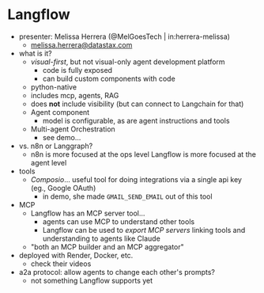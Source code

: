 # Langflow
- presenter: Melissa Herrera (@MelGoesTech | in:herrera-melissa)
	- melissa.herrera@datastax.com
- what is it?
	- _visual-first_, but not visual-only agent development platform
		- code is fully exposed
		- can build custom components with code
	- python-native
	- includes mcp, agents, RAG
	- does **not** include visibility (but can connect to Langchain for that)
	- Agent component
		- model is configurable, as are agent instructions and tools
	- Multi-agent Orchestration
		- see demo...
- vs. n8n or Langgraph?
	- n8n is more focused at the ops level Langflow is more focused at the agent level
- tools
	- _Composio_... useful tool for doing integrations via a single api key (eg., Google OAuth)
		- in demo, she made `GMAIL_SEND_EMAIL` out of this tool
- MCP
	- Langflow has an MCP server tool...
		- agents can use MCP to understand other tools
		- Langflow can be used to _export MCP servers_ linking tools and understanding to agents like Claude
	- "both an MCP builder and an MCP aggregator"
- deployed with Render, Docker, etc.
	- check their videos
- a2a protocol: allow agents to change each other's prompts?
	- not something Langflow supports yet
  